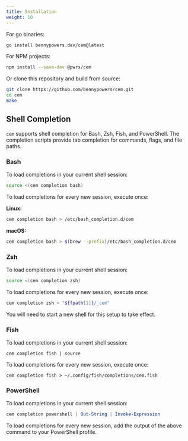 ```yaml
---
title: Installation
weight: 10
---
```


For go binaries:
```sh
go install bennypowers.dev/cem@latest
```

For NPM projects:

```sh
npm install --save-dev @pwrs/cem
```

Or clone this repository and build from source:

```sh
git clone https://github.com/bennypowers/cem.git
cd cem
make
```

## Shell Completion
`cem` supports shell completion for Bash, Zsh, Fish, and PowerShell. The completion scripts provide tab completion for commands, flags, and file paths.

### Bash

To load completions in your current shell session:

```bash
source <(cem completion bash)
```

To load completions for every new session, execute once:

**Linux:**

```bash
cem completion bash > /etc/bash_completion.d/cem
```

**macOS:**

```bash
cem completion bash > $(brew --prefix)/etc/bash_completion.d/cem
```

### Zsh

To load completions in your current shell session:

```zsh
source <(cem completion zsh)
```

To load completions for every new session, execute once:

```zsh
cem completion zsh > "${fpath[1]}/_cem"
```

You will need to start a new shell for this setup to take effect.

### Fish

To load completions in your current shell session:

```fish
cem completion fish | source
```

To load completions for every new session, execute once:

```fish
cem completion fish > ~/.config/fish/completions/cem.fish
```

### PowerShell
To load completions in your current shell session:

```powershell
cem completion powershell | Out-String | Invoke-Expression
```

To load completions for every new session, add the output of the above command to your PowerShell profile.

